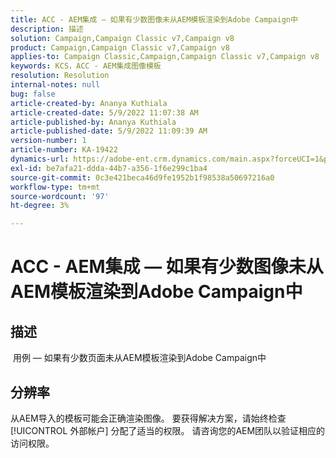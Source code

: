 ```yaml
---
title: ACC - AEM集成 — 如果有少数图像未从AEM模板渲染到Adobe Campaign中
description: 描述
solution: Campaign,Campaign Classic v7,Campaign v8
product: Campaign,Campaign Classic v7,Campaign v8
applies-to: Campaign Classic,Campaign,Campaign Classic v7,Campaign v8
keywords: KCS，ACC - AEM集成图像模板
resolution: Resolution
internal-notes: null
bug: false
article-created-by: Ananya Kuthiala
article-created-date: 5/9/2022 11:07:38 AM
article-published-by: Ananya Kuthiala
article-published-date: 5/9/2022 11:09:39 AM
version-number: 1
article-number: KA-19422
dynamics-url: https://adobe-ent.crm.dynamics.com/main.aspx?forceUCI=1&pagetype=entityrecord&etn=knowledgearticle&id=bbfc073a-88cf-ec11-a7b5-0022480a8e40
exl-id: be7afa21-ddda-44b7-a356-1f6e299c1ba4
source-git-commit: 0c3e421beca46d9fe1952b1f98538a50697216a0
workflow-type: tm+mt
source-wordcount: '97'
ht-degree: 3%

---
```


# ACC - AEM集成 — 如果有少数图像未从AEM模板渲染到Adobe Campaign中

## 描述

 用例 — 如果有少数页面未从AEM模板渲染到Adobe Campaign中

## 分辨率


从AEM导入的模板可能会正确渲染图像。 要获得解决方案，请始终检查 [!UICONTROL 外部帐户] 分配了适当的权限。 请咨询您的AEM团队以验证相应的访问权限。
